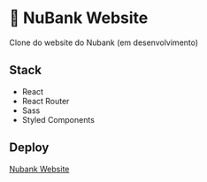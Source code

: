 # :bank: NuBank Website

Clone do website do Nubank (em desenvolvimento)

## Stack

- React
- React Router
- Sass
- Styled Components

## Deploy

[Nubank Website](https://glhrmoura.github.io/nubank-website)
